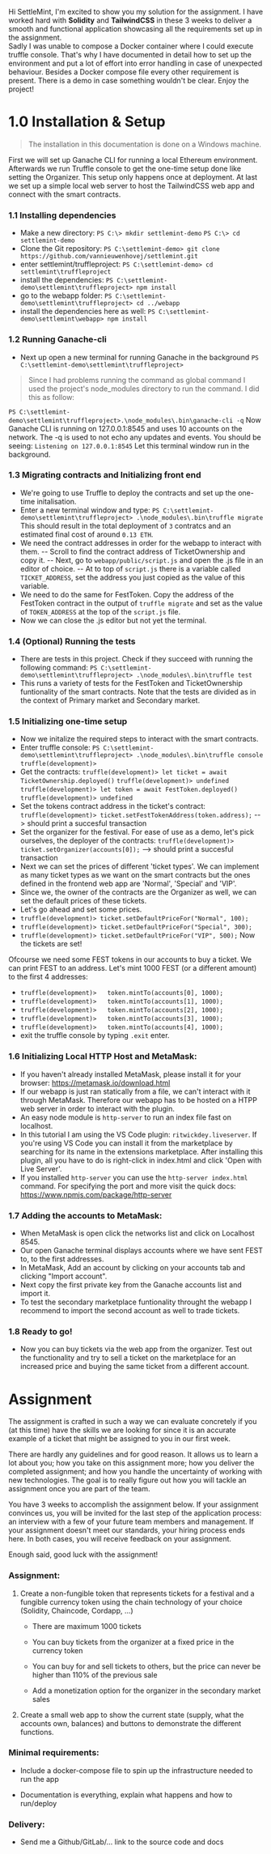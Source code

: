 Hi SettleMint, 
I'm excited to show you my solution for the assignment. I have worked hard with **Solidity** and **TailwindCSS** in these 3 weeks to deliver a smooth and functional application showcasing all the requirements set up in the assignment.  
Sadly I was unable to  compose a Docker container where I could execute truffle console.
That's why I have documented in detail how to set up the environment and put a lot of effort into error handling in case of unexpected behaviour. Besides a Docker compose file every other requirement is present. There is a demo in case something wouldn't be clear. Enjoy the project!

# 1.0 Installation & Setup
> The installation in this documentation is done on a Windows machine.

First we will set up Ganache CLI for running a local Ethereum environment. Afterwards we run Truffle console to get the one-time setup done like setting the Organizer. This setup only happens once at deployment.
At last we set up a simple local web server to host the TailwindCSS web app and connect with the smart contracts.
### 1.1 Installing dependencies
- Make a new directory:
`PS C:\> mkdir settlemint-demo`
`PS C:\> cd settlemint-demo`
- Clone the Git repository:
`PS C:\settlemint-demo> git clone https://github.com/vannieuwenhovej/settlemint.git`
- enter settlemint/truffleproject:
`PS C:\settlemint-demo> cd settlemint\truffleproject`
- install the dependencies:
`PS C:\settlemint-demo\settlemint\truffleproject> npm install`
- go to the webapp folder:
`PS C:\settlemint-demo\settlemint\truffleproject> cd ../webapp`
- install the dependencies here as well:
`PS C:\settlemint-demo\settlemint\webapp> npm install`

### 1.2 Running Ganache-cli
- Next up open a new terminal for running Ganache in the background
`PS C:\settlemint-demo\settlemint\truffleproject>`
> Since I had problems running the command as global command I used the project's node_modules directory to run the command. I did this  as follow:
> 
`PS C:\settlemint-demo\settlemint\truffleproject>.\node_modules\.bin\ganache-cli -q`
Now Ganache CLI is running on 127.0.0.1:8545 and uses 10 accounts on the network. The -q is used to not echo any updates and events.
You should be seeing:
`Listening on 127.0.0.1:8545`
Let this terminal window run in the background.
### 1.3 Migrating contracts and Initializing front end 
- We're going to use Truffle to deploy the contracts and set up the one-time initalisation.
- Enter a new terminal window and type:
`PS C:\settlemint-demo\settlemint\truffleproject> .\node_modules\.bin\truffle migrate`
This should result in the total deployment of `3` contratcs and an estimated final cost of around `0.13 ETH`.
- We need the contract addresses in order for the webapp to interact with them.
-- Scroll to find the contract address of TicketOwnership and copy it.
-- Next, go to `webapp/public/script.js` and open the .js file in an editor of choice.
-- At to top of `script.js` there is a variable called `TICKET_ADDRESS`, set the address you just copied as the 			  value of this variable. 
- We need to do the same for FestToken. Copy the address of the FestToken contract in the output of `truffle migrate` and set as the value of `TOKEN_ADDRESS` at the top of the `script.js` file.
- Now we can close the .js editor but not yet the terminal.
### 1.4 (Optional) Running the tests
- There are tests in this project. Check if they succeed with running the following command:
`PS C:\settlemint-demo\settlemint\truffleproject> .\node_modules\.bin\truffle test`
- This runs a variety of tests for the FestToken and TicketOwnership funtionality of the smart contracts. Note that the tests are divided as in the context of Primary market and Secondary market.

### 1.5 Initializing one-time setup
- Now we initalize the required steps to interact with the smart contracts.
- Enter truffle console:
`PS C:\settlemint-demo\settlemint\truffleproject> .\node_modules\.bin\truffle console`
`truffle(development)>`
- Get the contracts:
`truffle(development)> let ticket = await TicketOwnership.deployed()`
`truffle(development)> undefined`
`truffle(development)> let token = await FestToken.deployed()`
`truffle(development)> undefined`
- Set the tokens contract address in the ticket's contract:
`truffle(development)> ticket.setFestTokenAddress(token.address);`
--> should print a succesful transaction
- Set the organizer for the festival. For ease of use as a demo, let's pick ourselves, the deployer of the contracts:
`truffle(development)> ticket.setOrganizer(accounts[0]);`
--> should print a succesful transaction
- Next we can set the prices of different 'ticket types'. We can implement as many ticket types as we want on the smart contracts but the ones defined in the frontend web app are 'Normal', 'Special' and 'VIP'.
- Since we, the owner of the contracts are the Organizer as well, we can set the default prices of these tickets.
- Let's go ahead and set some prices.
- `truffle(development)> ticket.setDefaultPriceFor("Normal", 100);`
- `truffle(development)> ticket.setDefaultPriceFor("Special", 300);`
- `truffle(development)> ticket.setDefaultPriceFor("VIP", 500);`
Now the tickets are set!

Ofcourse we need some FEST tokens in our accounts to buy a ticket.
We can print FEST to an address. Let's mint 1000 FEST (or a different amount) to the first 4 addresses:
- `truffle(development)>   token.mintTo(accounts[0], 1000);`
- `truffle(development)>   token.mintTo(accounts[1], 1000);`
- `truffle(development)>   token.mintTo(accounts[2], 1000);`
- `truffle(development)>   token.mintTo(accounts[3], 1000);`
- `truffle(development)>   token.mintTo(accounts[4], 1000);`
- exit the truffle console by typing `.exit` enter.

### 1.6 Initializing Local HTTP Host and MetaMask:
- If you haven't already installed MetaMask, please install it for your browser: https://metamask.io/download.html
- If our webapp is just ran statically from a file, we can't interact with it through MetaMask. Therefore our webapp has to be hosted on a HTPP web server in order to interact with the plugin.
- An easy node module is `http-server` to run an index file fast on localhost.
- In this tutorial I am using the VS Code plugin:  `ritwickdey.liveserver`. If you're using  VS Code you can install it from the marketplace by searching for its name in the extensions marketplace. After installing this plugin, all you have to do is right-click in index.html and click 'Open with Live Server'. 
- If you installed `http-server` you can use the `http-server index.html` command. For specifying the port and more visit the quick docs: https://www.npmjs.com/package/http-server

### 1.7 Adding the accounts to MetaMask:
- When MetaMask is open click the networks list and click on Localhost 8545.
- Our open Ganache terminal displays accounts where we have sent FEST to, to the first addresses.
- In MetaMask, Add an account by clicking on your accounts tab and clicking "Import account".
- Next copy the first private key from the Ganache accounts list and import it.
- To test the secondary marketplace funtionality throught the webapp I recommend to import the second account as well to trade tickets.
### 1.8 Ready to go!
- Now you can buy tickets via the web app from the organizer. Test out the functionality and try to sell a ticket on the marketplace for an increased price and buying the same ticket from a different account.


# Assignment

The assignment is crafted in such a way we can evaluate concretely if you (at this time) have the skills we are looking for since it is an accurate example of a ticket that might be assigned to you in our first week.

There are hardly any guidelines and for good reason. It allows us to learn a lot about you; how you take on this assignment more; how you deliver the completed assignment; and how you handle the uncertainty of working with new technologies. The goal is to really figure out how you will tackle an assignment once you are part of the team.

You have 3 weeks to accomplish the assignment below. If your assignment convinces us, you will be invited for the last step of the application process: an interview with a few of your future team members and management. If your assignment doesn't meet our standards, your hiring process ends here. In both cases, you will receive feedback on your assignment.

Enough said, good luck with the assignment!


### Assignment:

1.	Create a non-fungible token that represents tickets for a festival and a fungible currency token using the chain technology of your choice (Solidity, Chaincode, Cordapp, ...)
	
	- There are maximum 1000 tickets

	- You can buy tickets from the organizer at a fixed price in the currency token

	- You can buy for and sell tickets to others, but the price can never be higher than 110% of the previous sale

	- Add a monetization option for the organizer in the secondary market sales

2.	Create a small web app to show the current state (supply, what the accounts own, balances) and buttons to demonstrate the different functions.
	

### Minimal requirements:

- Include a docker-compose file to spin up the infrastructure needed to run the app

- Documentation is everything, explain what happens and how to run/deploy


### Delivery:

- Send me a Github/GitLab/… link to the source code and docs
